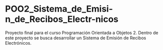 # POO2_Sistema_de_Emisi-n_de_Recibos_Electr-nicos
Proyecto final para el curso Programación Orientada a Objetos 2. Dentro de este proyecto se busca desarrollar un Sistema de Emisión de Recibos Electrónicos. 
